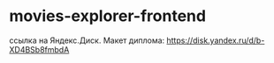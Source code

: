 # movies-explorer-frontend
ссылка на Яндекс.Диск. Макет диплома: https://disk.yandex.ru/d/b-XD4BSb8fmbdA
